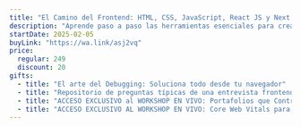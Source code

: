 ```yaml
---
title: "El Camino del Frontend: HTML, CSS, JavaScript, React JS y Next JS"
description: "Aprende paso a paso las herramientas esenciales para crear aplicaciones modernas y profesionales."
startDate: 2025-02-05
buyLink: "https://wa.link/asj2vq"
price:
  regular: 249
  discount: 20
gifts:
  - title: "El arte del Debugging: Soluciona todo desde tu navegador"
  - title: "Repositorio de preguntas típicas de una entrevista frontend"
  - title: "ACCESO EXCLUSIVO al WORKSHOP EN VIVO: Portafolios que Contratan: Aprende a Destacar como Dev"
  - title: "ACCESO EXCLUSIVO AL WORKSHOP EN VIVO: Core Web Vitals para Frontends: La Guía Definitiva"
---
```

